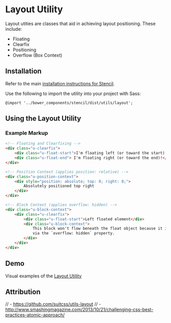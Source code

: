 # Layout Utility

Layout utities are classes that aid in achieving layout positioning. These include:

* Floating
* Clearfix
* Positioning
* Overflow (Box Context)


## Installation

Refer to the main [installation instructions for Stencil](https://github.com/mobify/stencil#installation).

Use the following to import the utility into your project with Sass:

```
@import '../bower_components/stencil/dist/utils/layout';
```


## Using the Layout Utility


### Example Markup

```html
<!-- Floating and Clearfixing -->
<div class="u-clearfix">
    <div class="u-float-start">I'm floating left (or toward the start)!</div>
    <div class="u-float-end"> I'm floating right (or toward the end)!</div>
</div>

<!-- Position Context (applies position: relative) -->
<div class="u-position-context">
    <div style="position: absolute; top: 0; right: 0;">
        Absolutely positioned top right
    </div>
</div>

<!-- Block Context (applies overflow: hidden) -->
<div class="u-block-context">
    <div class="u-clearfix">
        <div class="u-float-start">Left floated element</div>
        <div class="u-block-context">
            This block won't flow beneath the float object because it is contained
            via the `overflow: hidden` property.
        </div>
    </div>
</div>
```


## Demo

Visual examples of the [Layout Utility](https://mobify.github.io/stencil/visual/utils/layout/index.html)


## Attribution

// - https://github.com/suitcss/utils-layout
// - http://www.smashingmagazine.com/2013/10/21/challenging-css-best-practices-atomic-approach/
